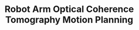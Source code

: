 ---
title: "Robot Arm Optical Coherence Tomography Motion Planning "
excerpt: "The Image Guided Medical Robotics (IGMR) Lab at the University of Michigan is interested in developing a device that can autonomously manipulate an optical coherence tomographer (OCT) to image retinas. I work with industry standard frameworks, such as ROS2 and MoveIt, to implement the motion planning for this project."
collection: projects
---
